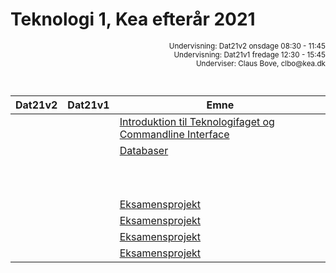 <script src="https://code.jquery.com/jquery-3.2.1.min.js"></script>
<script src="script.js"></script>

# Teknologi 1, Kea efterår 2021
<div style="text-align:right"><small>
Undervisning: Dat21v2 onsdage 08:30 - 11:45 <br>    
Undervisning: Dat21v1 fredage 12:30 - 15:45 <br>    
Underviser: Claus Bove, clbo@kea.dk <br>
<br><br>
</small>  
</div>

| Dat21v2 | Dat21v1 | Emne | 
|:---:|:---:| --- |
||| [Introduktion til Teknologifaget og Commandline Interface](1.md)|
||| [Databaser](2.md)|
||| [](3.md)|
||| [](4.md)|
||| [](5.md)|
||| [](6.md)|
||| [](7.md)|
||| [](8.md)|
||| [](9.md)|
||| [](10.md) |
||| [](11.md)|
||| [](12.md)|
||| [Eksamensprojekt](13.md)|
||| [Eksamensprojekt](14.md)|
||| [Eksamensprojekt](15.md)|
||| [Eksamensprojekt](16.md)|


<script>  
var dates = [
	{dat21v2: '25/8', dat21v1: '27/8'},
	{dat21v2: '1/9', dat21v1:'3/9' },
	{dat21v2: '8/9 (teams)', dat21v1:'10/9' },
	{dat21v2: '15/9', dat21v1:'17/9' 	},
	{dat21v2: '22/9 (teams)', dat21v1:'24/9'},
	{dat21v2: '29/9', dat21v1:'1/10'  },
	{dat21v2: '6/10 (teams)', dat21v1:'8/10'  },
	{dat21v2: '13/10', dat21v1:'15/10' },

	{dat21v2:'20/10 (teams)', dat21v1:'22/10' },

	{dat21v2:'27/10', dat21v1:'29/10'},
	{dat21v2:'10/11', dat21v1:'5/11'},
	{dat21v2:'17/11 (teams)', dat21v1:'12/11'},
	{dat21v2:'24/11', dat21v1:'19/11'},
	{dat21v2:'1/12 (teams)', dat21v1:'26/11'},
	{dat21v2:'8/12', dat21v1:'3/12' },
	{dat21v2:'15/12', dat21v1:'10/12'},

]
var table = document.getElementsByTagName("table");  
var tbody = document.getElementsByTagName("tbody")
var rows = document.getElementsByTagName("tr");  
for(i = 1; i < rows.length; i++){  
  var tds = rows[i].getElementsByTagName("td"); 
  tds[0].innerHTML= dates[i-1].dat21v2; 
  tds[1].innerHTML= dates[i-1].dat21v1;
}
/*
var section = document.getElementById('downloads');
console.log(section)
var ar = section.getElementsByTagName("a");

for (i = 0; i < ar.length; ++i)
   ar[i].style.display = "none";
*/

</script>
